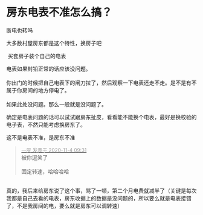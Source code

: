 # 房东电表不准怎么搞？


断电也转吗

大多数村屋房东都是这个特性，换房子吧

<img src="static/image/smiley/default/lol.gif" smilieid="12" border="0" alt="" /> 买套房子装个自己的电表

电表如果封铅正常的话应该没问题。<br />
<br />
你出门的时候把自己电表下的闸刀拉了，然后观察一下电表还走不走。是不是有不属于你房间的地方停电了。<br />
<br />
如果此处没问题。那么一般就是没问题了。

确定是电表问题的话可以试试跟房东扯皮，看看能不能换个电表，最好是换校验的电子表，不然只能考虑换房东了。

这不是电表不准，是房东不准

<div class="quote"><blockquote><font size="2"><a href="https://www.hostloc.com/forum.php?mod=redirect&amp;goto=findpost&amp;pid=9399653&amp;ptid=762033" target="_blank"><font color="#999999">一灰 发表于 2020-11-4 09:31</font></a></font><br />
被你逗笑了<br />
<br />
固定转速，哈哈哈哈</blockquote></div><br />
真的，我后来给房东说了这个事，骂了一顿，第二个月电费就减半了（关键是每次我都是自己去看的电表，房东收据上的数据是没问题的，所以要么就是电表接错了，不是我房间的电，要么就是房东可以调转速）
